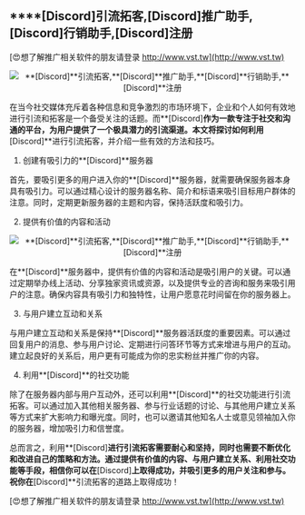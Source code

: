 ## ****[Discord]**引流拓客,**[Discord]**推广助手,**[Discord]**行销助手,**[Discord]**注册**

[😍想了解推广相关软件的朋友请登录 http://www.vst.tw](http://www.vst.tw)

 <center><img src="https://vst.tw/MP4/tuiguang/png/4.png" alt="**[Discord]**引流拓客,**[Discord]**推广助手,**[Discord]**行销助手,**[Discord]**注册"></center>

在当今社交媒体充斥着各种信息和竞争激烈的市场环境下，企业和个人如何有效地进行引流和拓客是一个备受关注的话题。而**[Discord]**作为一款专注于社交和沟通的平台，为用户提供了一个极具潜力的引流渠道。本文将探讨如何利用**[Discord]**进行引流拓客，并介绍一些有效的方法和技巧。

1. 创建有吸引力的**[Discord]**服务器

首先，要吸引更多的用户进入你的**[Discord]**服务器，就需要确保服务器本身具有吸引力。可以通过精心设计的服务器名称、简介和标语来吸引目标用户群体的注意。同时，定期更新服务器的主题和内容，保持活跃度和吸引力。

2. 提供有价值的内容和活动

 <center><img src="https://vst.tw/MP4/tuiguang/png/7.png" alt="**[Discord]**引流拓客,**[Discord]**推广助手,**[Discord]**行销助手,**[Discord]**注册"></center>

在**[Discord]**服务器中，提供有价值的内容和活动是吸引用户的关键。可以通过定期举办线上活动、分享独家资讯或资源，以及提供专业的咨询和服务来吸引用户的注意。确保内容具有吸引力和独特性，让用户愿意花时间留在你的服务器上。

3. 与用户建立互动和关系

与用户建立互动和关系是保持**[Discord]**服务器活跃度的重要因素。可以通过回复用户的消息、参与用户讨论、定期进行问答环节等方式来增进与用户的互动。建立起良好的关系后，用户更有可能成为你的忠实粉丝并推广你的内容。

4. 利用**[Discord]**的社交功能

除了在服务器内部与用户互动外，还可以利用**[Discord]**的社交功能进行引流拓客。可以通过加入其他相关服务器、参与行业话题的讨论、与其他用户建立关系等方式来扩大影响力和曝光度。同时，也可以邀请其他知名人士或意见领袖加入你的服务器，增加吸引力和信誉度。

总而言之，利用**[Discord]**进行引流拓客需要耐心和坚持，同时也需要不断优化和改进自己的策略和方法。通过提供有价值的内容、与用户建立关系、利用社交功能等手段，相信你可以在**[Discord]**上取得成功，并吸引更多的用户关注和参与。祝你在**[Discord]**引流拓客的道路上取得成功！

[😍想了解推广相关软件的朋友请登录 http://www.vst.tw](http://www.vst.tw)



